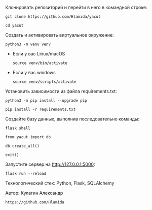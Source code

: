 Клонировать репозиторий и перейти в него в командной строке:

```
git clone https://github.com/Hlamida/yacut
```

```
cd yacut
```

Cоздать и активировать виртуальное окружение:

```
python3 -m venv venv
```

* Если у вас Linux/macOS

    ```
    source venv/bin/activate
    ```

* Если у вас windows

    ```
    source venv/scripts/activate
    ```

Установить зависимости из файла requirements.txt:

```
python3 -m pip install --upgrade pip
```

```
pip install -r requirements.txt
```

Создайте базу данных, выполнив последовательно команды:
```
flask shell
```
```
from yacut import db
```
```
db.create_all()
```
```
exit()
```

Запустите сервер на http://127.0.0.1:5000:
```
flask run --reload
```



Технологический стек:
Python, Flask, SQLAlchemy

Автор: Кулагин Александр
```
https://github.com/Hlamida
```



